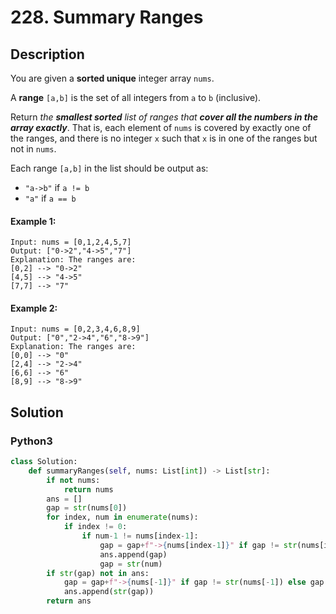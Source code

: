 # 228. Summary Ranges

## Description
You are given a **sorted unique** integer array `nums`.

A **range** `[a,b]` is the set of all integers from `a` to `b` (inclusive).

Return *the **smallest sorted** list of ranges that **cover all the numbers in the array exactly***. That is, each element of `nums` is covered by exactly one of the ranges, and there is no integer `x` such that `x` is in one of the ranges but not in `nums`.

Each range `[a,b]` in the list should be output as:

* `"a->b"` if `a != b`
* `"a"` if `a == b`

#### Example 1:
```
Input: nums = [0,1,2,4,5,7]
Output: ["0->2","4->5","7"]
Explanation: The ranges are:
[0,2] --> "0->2"
[4,5] --> "4->5"
[7,7] --> "7"
```

#### Example 2:
```
Input: nums = [0,2,3,4,6,8,9]
Output: ["0","2->4","6","8->9"]
Explanation: The ranges are:
[0,0] --> "0"
[2,4] --> "2->4"
[6,6] --> "6"
[8,9] --> "8->9"
```


## Solution

### Python3
```python
class Solution:
    def summaryRanges(self, nums: List[int]) -> List[str]:
        if not nums:
            return nums
        ans = []
        gap = str(nums[0])
        for index, num in enumerate(nums):
            if index != 0:
                if num-1 != nums[index-1]:
                    gap = gap+f"->{nums[index-1]}" if gap != str(nums[index-1]) else gap
                    ans.append(gap)
                    gap = str(num)
        if str(gap) not in ans:
            gap = gap+f"->{nums[-1]}" if gap != str(nums[-1]) else gap
            ans.append(str(gap))
        return ans
```